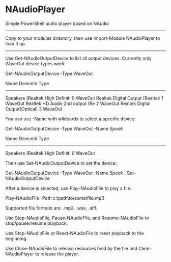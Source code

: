 NAudioPlayer
============

Simple PowerShell audio player based on NAudio

------------

Copy to your modules directory, then use Import-Module NAudioPlayer to load it up.

------------

Use Get-NAudioOutputDevice to list all output devices.  Currently only WaveOut device types work:

  Get-NAudioOutputDevice -Type WaveOut

  Name                            DeviceId Type
  ----                            -------- ----
  Speakers (Realtek High Definiti        0 WaveOut
  Realtek Digital Output (Realtek        1 WaveOut
  Realtek HD Audio 2nd output (Re        2 WaveOut
  Realtek Digital Output(Optical)        3 WaveOut

You can use -Name with wildcards to select a specific device:

  Get-NAudioOutputDevice -Type WaveOut -Name *Speak*

  Name                            DeviceId Type
  ----                            -------- ----
  Speakers (Realtek High Definiti        0 WaveOut
  
Then use Set-NAudioOutputDevice to set the device:

  Get-NAudioOutputDevice -Type WaveOut -Name *Speak* | Set-NAudioOutputDevice
  
After a device is selected, use Play-NAudioFile to play a file:

  Play-NAudioFile -Path c:\path\to\some\file.mp3
  
Supported file formats are: .mp3, .wav, .aiff.

Use Stop-NAudioFile, Pause-NAudioFile, and Resume-NAudioFile to stop/pause/resume playback.

Use Stop-NAudioFile or Reset-NAudioFile to reset playback to the beginning.

Use Close-NAudioFile to release resources held by the file and Clear-NAudioPlayer to release the player.

